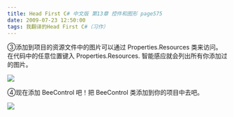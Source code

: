 ```yaml
---
title: Head First C# 中文版 第13章 控件和图形 page575
date: 2009-07-23 12:50:00
tags: 我翻译的Head First C#（习作）
---
```

③添加到项目的资源文件中的图片可以通过  Properties.Resources  类来访问。在代码中的任意位置键入
Properties.Resources.  智能感应就会列出所有你添加过的图片。

  

![](https://p-blog.csdn.net/images/p_blog_csdn_net/cuipengfei1/EntryImages/20090723/2009-07-23_12-37-01.jpg)

④现在添加  BeeControl  吧！把  BeeControl  类添加到你的项目中去吧。

  

![](https://p-blog.csdn.net/images/p_blog_csdn_net/cuipengfei1/EntryImages/20090723/2009-07-23_12-41-33.jpg)




